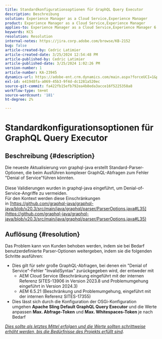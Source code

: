 ```yaml
---
title: Standardkonfigurationsoptionen für GraphQL Query Executor
description: Beschreibung
solution: Experience Manager as a Cloud Service,Experience Manager
product: Experience Manager as a Cloud Service,Experience Manager
applies-to: Experience Manager as a Cloud Service,Experience Manager 6.5
keywords: KCS
resolution: Resolution
internal-notes: https://jira.corp.adobe.com/browse/KB-2152
bug: false
article-created-by: Cedric Latimier
article-created-date: 3/25/2024 12:54:48 PM
article-published-by: Cedric Latimier
article-published-date: 3/25/2024 1:02:26 PM
version-number: 1
article-number: KA-23945
dynamics-url: https://adobe-ent.crm.dynamics.com/main.aspx?forceUCI=1&pagetype=entityrecord&etn=knowledgearticle&id=5b8772d6-a6ea-ee11-a204-6045bd0063aa
exl-id: e41948fa-a069-45b3-9f4d-dc1281a520ec
source-git-commit: fa422fb15efb792ea4b8eda3acce16f5225358a8
workflow-type: tm+mt
source-wordcount: '181'
ht-degree: 2%

---
```


# Standardkonfigurationsoptionen für GraphQL Query Executor

## Beschreibung {#description}

Die neueste Aktualisierung von graphql-java erstellt Standard-Parser-Optionen, die beim Ausführen komplexer GraphQL-Abfragen zum Fehler &quot;Denial of Service&quot;führen könnten. <br><br>Diese Validierungen wurden in graphql-java eingeführt, um Denial-of-Service-Angriffe zu vermeiden. 
<br>Für den Kontext werden diese Einschränkungen in [https://github.com/graphql-java/graphql-java/blob/v20.3/src/main/java/graphql/parser/ParserOptions.java#L35](https://github.com/graphql-java/graphql-java/blob/v20.3/src/main/java/graphql/parser/ParserOptions.java#L35)

## Auflösung {#resolution}


Das Problem kann von Kunden behoben werden, indem sie bei Bedarf benutzerdefinierte Parser-Optionen weitergeben, indem sie die folgenden Schritte ausführen:

- Dies gilt für sehr große GraphQL-Abfragen, bei denen ein &quot;Denial of Service&quot;-Fehler &quot;InvalidSyntax&quot; zurückgegeben wird, der entweder mit
   - AEM Cloud Service (Beschränkung eingeführt mit der internen Referenz SITES-13906 in Version 2023.8 und Problemumgehung eingeführt in Version 2024.3)
   - AEM 6.5.21 (Beschränkung und Problemumgehung, eingeführt mit der internen Referenz SITES-17355)
- Dies lässt sich durch die Konfiguration der OSGi-Konfiguration umgehen <b>Apache Sling Default GraphQL Query Executor</b> und die Werte anpassen <b>Max. Abfrage-Token</b> und <b>Max. Whitespaces-Token</b> je nach Bedarf


*<u>Dies sollte als letztes Mittel erfolgen und die Werte sollten schrittweise erhöht werden, bis die Bedürfnisse des Projekts erfüllt sind</u>*.
